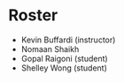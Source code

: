 # Roster

* Kevin Buffardi (instructor)
* Nomaan Shaikh
* Gopal Raigoni (student)
* Shelley Wong (student)

